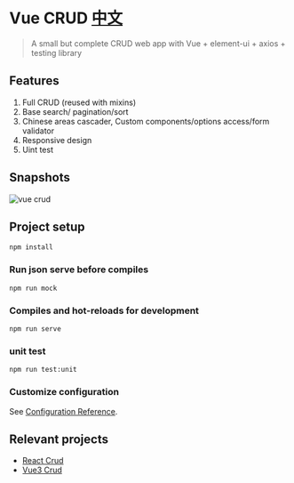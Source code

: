 # Vue CRUD [中文](https://github.com/51fe/vue-crud/blob/master/README_zh.md)
> A small but complete CRUD web app with Vue + element-ui + axios + testing library

## Features
1. Full CRUD (reused with mixins)
2. Base search/ pagination/sort
3. Chinese areas cascader, Custom components/options access/form validator
4. Responsive design
5. Uint test

## Snapshots
![vue crud](https://www.riafan.com/github/vue-crud.jpg)


## Project setup
```
npm install
```

### Run json serve before compiles
```
npm run mock
```

### Compiles and hot-reloads for development
```
npm run serve
```

### unit test
```
npm run test:unit
```

### Customize configuration
See [Configuration Reference](https://cli.vuejs.org/config/).

## Relevant projects
- [React Crud](https://github.com/51fe/react-crud)
- [Vue3 Crud](https://github.com/51fe/vue3-crud)
